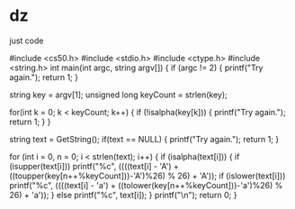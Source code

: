 # dz
just code

#include <cs50.h> 
#include <stdio.h> 
#include <ctype.h> 
#include <string.h> 
int main(int argc, string argv[]) 
{ 
if (argc != 2) 
  { 
printf("Try again."); 
return 1; 
  } 

string key = argv[1]; 
unsigned long keyCount = strlen(key); 

for(int k = 0; k < keyCount; k++) 
  { 
    if (!isalpha(key[k])) 
    { 
      printf("Try again."); 
      return 1; 
    } 
  } 

string text = GetString(); 
if(text == NULL) 
  { 
    printf("Try again."); 
    return 1; 
  } 

for (int i = 0, n = 0; i < strlen(text); i++) 
  { 
    if (isalpha(text[i])) 
  { 
    if (isupper(text[i])) 
      printf("%c", ((((text[i] - 'A') + ((toupper(key[n++%keyCount]))-'A')%26) % 26) + 'A')); 
    if (islower(text[i])) 
      printf("%c", ((((text[i] - 'a') + ((tolower(key[n++%keyCount]))-'a')%26) % 26) + 'a')); 
  } else 
    printf("%c", text[i]); 
  } 
printf("\n"); 
return 0; 
}
